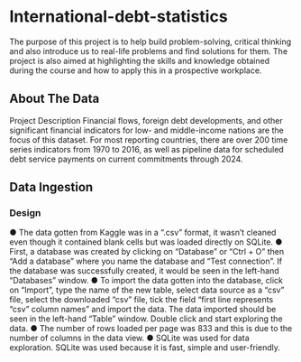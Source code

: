 # International-debt-statistics
The purpose of this project is to help build problem-solving, critical
thinking and also introduce us to real-life problems and find solutions for
them. The project is also aimed at highlighting the skills and knowledge
obtained during the course and how to apply this in a prospective
workplace.

## About The Data
Project Description
Financial flows, foreign debt developments, and other significant
financial indicators for low- and middle-income nations are the focus of
this dataset. For most reporting countries, there are over 200 time series
indicators from 1970 to 2016, as well as pipeline data for scheduled debt
service payments on current commitments through 2024.

## Data Ingestion
### Design
  ● The data gotten from Kaggle was in a “.csv” format, it
wasn’t cleaned even though it contained blank cells but
was loaded directly on SQLite.
● First, a database was created by clicking on “Database” or
“Ctrl + O” then “Add a database” where you name the
database and “Test connection”. If the database was
successfully created, it would be seen in the left-hand
“Databases” window.
● To import the data gotten into the database, click on
“Import”, type the name of the new table, select data
source as a “csv” file, select the downloaded “csv” file, tick
the field “first line represents “csv” column names” and
import the data. The data imported should be seen in the
left-hand “Table” window. Double click and start exploring
the data.
● The number of rows loaded per page was 833 and this is
due to the number of columns in the data view.
● SQLite was used for data exploration. SQLite was used
because it is fast, simple and user-friendly.
